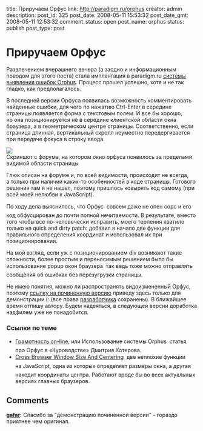 title: Приручаем Орфус
link: http://paradigm.ru/orphus
creator: admin
description: 
post_id: 325
post_date: 2008-05-11 15:53:32
post_date_gmt: 2008-05-11 12:53:32
comment_status: open
post_name: orphus
status: publish
post_type: post

# Приручаем Орфус

Развлечением вчерашнего вечера (а заодно и информационным поводом для этого поста) стала имплантация в paradigm.ru [системы выявления ошибок Orphus](http://orphus.ru/). Процесс прошел успешно, хотя и не так гладко, как предполагалось.

В последней версии Орфуса появилась возможность комментировать найденные ошибки, для чего по нажатию Ctrl-Enter в середине страницы появляется форма с текстовым полем. И все бы хорошо, но она позиционируется не в середине клиентской области окна браузера, а в геометрическом центре страницы. Соответственно, если страница длинная, вертикальный скролл неуместно передергивается при передаче фокуса в строку ввода.

[![](/;-\)/2008/05/orphus.png)](http://b23.ru/p2c)  
Скриншот с форума, на котором окно орфуса появилось за пределами видимой области страницы

Глюк описан на форуме и, по всей видимости, происходит не всегда, а только при наличии каких-то особенностей в коде страницы. Готового решения там я не нашел, поэтому пришлось ковырять код самому (при всей моей нелюбви к JavaScript).

По ходу дела выяснилось, что Орфус  совсем даже не опен сорс и его код обфусцирован до почти полной нечитаемости. В результате, вместо того чтобы все по-человечески исправить, моего терпения хватило только на quick and dirty patch: добавил в начало две функции для правильного определения координат и использовал их при позиционировании.

На мой взгляд, если уж с позиционированием div возникают такие сложности, более простым и переносимым решением было бы использование popup окон браузера  так ведь тоже можно отправлять сообщения об ошибках без перезугрузки страницы.

Не имею понятия, можно ли распространять видоизмененный Орфус, поэтому [ссылку на починенную версию](/;-\)/orphus.js) приведу здесь только для демонстрации (: (все права [разработчика](http://dklab.ru) сохранены). В ближайшее время отпишу автору. Будем надеяться, в следующей версии доработка надфилем уже не понадобится.

### Ссылки по теме

  * [Грамотность on-line](http://b23.ru/p2s), или Использование системы Orphus  статья про Орфус в «Куроводстве» Дмитрия Котерова.
  * [Cross Browser Window Size And Centering](http://b23.ru/pu5)  две неплохие функции на JavaScript, одна из которых определяет размеры окна, а другая  находит координаты центра. Работают вроде бы во всех актуальных версиях главных браузеров.

## Comments

**[gafar](#53472 "2011-04-10 22:13:55"):** Спасибо за "демонстрацию починенной версии" - гораздо приятнее чем оригинал.

